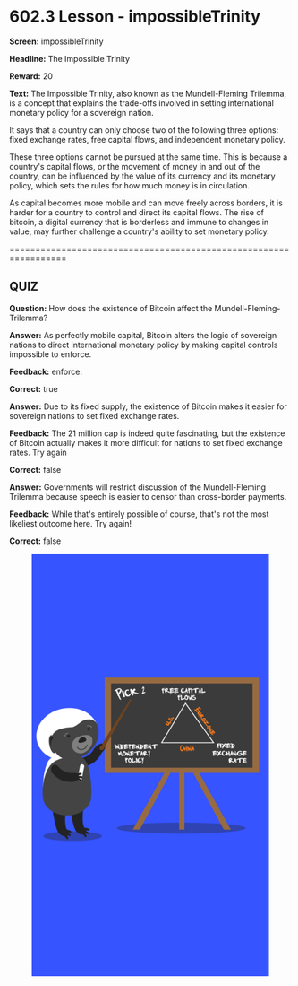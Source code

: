 # 602.3 Lesson - impossibleTrinity

**Screen:** impossibleTrinity

**Headline:** The Impossible Trinity

**Reward:** 20

**Text:** The Impossible Trinity, also known as the Mundell-Fleming Trilemma, is a concept that explains the trade-offs involved in setting international monetary policy for a sovereign nation.

It says that a country can only choose two of the following three options: fixed exchange rates, free capital flows, and independent monetary policy.

  These three options cannot be pursued at the same time. This is because a country&#x27;s capital flows, or the movement of money in and out of the country, can be influenced by the value of its currency and its monetary policy, which sets the rules for how much money is in circulation.

  As capital becomes more mobile and can move freely across borders, it is harder for a country to control and direct its capital flows. The rise of bitcoin, a digital currency that is borderless and immune to changes in value, may further challenge a country&#x27;s ability to set monetary policy.


=================================================================

## QUIZ

**Question:** How does the existence of Bitcoin affect the Mundell-Fleming-Trilemma?


**Answer:** As perfectly mobile capital, Bitcoin alters the logic of sovereign nations to direct international monetary policy by making capital controls impossible to enforce.

**Feedback:** enforce.

**Correct:** true

**Answer:** Due to its fixed supply, the existence of Bitcoin makes it easier for sovereign nations to set fixed exchange rates.

**Feedback:** The 21 million cap is indeed quite fascinating, but the existence of Bitcoin actually makes it more difficult for nations to set fixed exchange rates. Try again

**Correct:** false

**Answer:** Governments will restrict discussion of the Mundell-Fleming Trilemma because speech is easier to censor than cross-border payments.

**Feedback:** While that&#x27;s entirely possible of course, that&#x27;s not the most likeliest outcome here. Try again!

**Correct:** false


<figure><img src="../.gitbook/assets/602-03.png" alt=""><figcaption></figcaption></figure>

